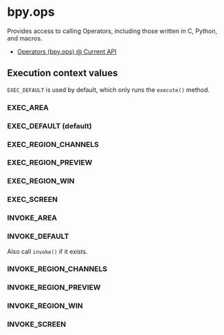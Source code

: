 # bpy.ops

Provides access to calling Operators, including those written in C, Python, and macros.

- [Operators (bpy.ops) @ Current API](https://www.blender.org/api/blender_python_api_current/bpy.ops.html)


## Execution context values

`EXEC_DEFAULT` is used by default, which only runs the `execute()` method.


### EXEC_AREA

### EXEC_DEFAULT (default)

### EXEC_REGION_CHANNELS

### EXEC_REGION_PREVIEW

### EXEC_REGION_WIN

### EXEC_SCREEN

### INVOKE_AREA

### INVOKE_DEFAULT

Also call `invoke()` if it exists.


### INVOKE_REGION_CHANNELS

### INVOKE_REGION_PREVIEW

### INVOKE_REGION_WIN

### INVOKE_SCREEN
